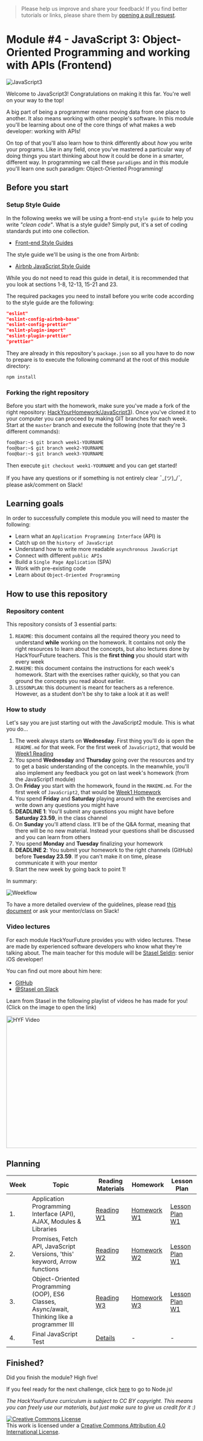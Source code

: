 > Please help us improve and share your feedback! If you find better tutorials
> or links, please share them by [opening a pull request](https://github.com/HackYourFuture/JavaScript3/pulls).

# Module #4 - JavaScript 3: Object-Oriented Programming and working with APIs (Frontend)

![JavaScript3](./assets/javascript3.png)

Welcome to JavaScript3! Congratulations on making it this far. You're well on your way to the top!

A big part of being a programmer means moving data from one place to another. It also means working with other people's software. In this module you'll be learning about one of the core things of what makes a web developer: working with APIs!

On top of that you'll also learn how to think differently about _how_ you write your programs. Like in any field, once you've mastered a particular way of doing things you start thinking about how it could be done in a smarter, different way. In programming we call these `paradigms` and in this module you'll learn one such paradigm: Object-Oriented Programming!

## Before you start

### Setup Style Guide

In the following weeks we will be using a front-end `style guide` to help you write _"clean code"_. What is a style guide? Simply put, it's a set of coding standards put into one collection.

- [Front-end Style Guides](https://fronteers.nl/congres/2015/sessions/front-end-style-guides-anna-debenham)

The style guide we'll be using is the one from Airbnb:

- [Airbnb JavaScript Style Guide](https://github.com/airbnb/javascript)

While you do not need to read this guide in detail, it is recommended that you look at sections 1-8, 12-13, 15-21 and 23.

The required packages you need to install before you write code according to the style guide are the following:

```json
"eslint"
"eslint-config-airbnb-base"
"eslint-config-prettier"
"eslint-plugin-import"
"eslint-plugin-prettier"
"prettier"
```

They are already in this repository's `package.json` so all you have to do now to prepare is to execute the following command at the root of this module directory:

```md
npm install
```

### Forking the right repository

Before you start with the homework, make sure you've made a fork of the right repository: [HackYourHomework/JavaScript3](https://www.github.com/hackyourhomework/javascript3)). Once you've cloned it to your computer you can proceed by making GIT branches for each week. Start at the `master` branch and execute the following (note that they're 3 different commands):

```bash
foo@bar:~$ git branch week1-YOURNAME
foo@bar:~$ git branch week2-YOURNAME
foo@bar:~$ git branch week3-YOURNAME
```

Then execute `git checkout week1-YOURNAME` and you can get started!

If you have any questions or if something is not entirely clear ¯\_(ツ)\_/¯, please ask/comment on Slack!

## Learning goals

In order to successfully complete this module you will need to master the following:

- Learn what an `Application Programming Interface` (API) is
- Catch up on the `history of JavaScript`
- Understand how to write more readable `asynchronous JavaScript`
- Connect with different `public APIs`
- Build a `Single Page Application` (SPA)
- Work with pre-existing code
- Learn about `Object-Oriented Programming`

## How to use this repository

### Repository content

This repository consists of 3 essential parts:

1. `README`: this document contains all the required theory you need to understand **while** working on the homework. It contains not only the right resources to learn about the concepts, but also lectures done by HackYourFuture teachers. This is the **first thing** you should start with every week
2. `MAKEME`: this document contains the instructions for each week's homework. Start with the exercises rather quickly, so that you can ground the concepts you read about earlier.
3. `LESSONPLAN`: this document is meant for teachers as a reference. However, as a student don't be shy to take a look at it as well!

### How to study

Let's say you are just starting out with the JavaScript2 module. This is what you do...

1. The week always starts on **Wednesday**. First thing you'll do is open the `README.md` for that week. For the first week of `JavaScript2`, that would be [Week1 Reading](/Week1/README.md)
2. You spend **Wednesday** and **Thursday** going over the resources and try to get a basic understanding of the concepts. In the meanwhile, you'll also implement any feedback you got on last week's homework (from the JavaScript1 module)
3. On **Friday** you start with the homework, found in the `MAKEME.md`. For the first week of `JavaScript2`, that would be [Week1 Homework](/Week1/MAKEME.md)
4. You spend **Friday** and **Saturday** playing around with the exercises and write down any questions you might have
5. **DEADLINE 1**: You'll submit any questions you might have before **Saturday 23.59**, in the class channel
6. On **Sunday** you'll attend class. It'll be of the Q&A format, meaning that there will be no new material. Instead your questions shall be discussed and you can learn from others
7. You spend **Monday** and **Tuesday** finalizing your homework
8. **DEADLINE 2**: You submit your homework to the right channels (GitHub) before **Tuesday 23.59**. If you can't make it on time, please communicate it with your mentor
9. Start the new week by going back to point 1!

In summary:

![Weekflow](assets/weekflow.png)

To have a more detailed overview of the guidelines, please read [this document](https://docs.google.com/document/d/1JUaEbxMQTyljAPFsWIbbLwwvvIXZ0VCHmCCN8RaeVIc/edit?usp=sharing) or ask your mentor/class on Slack!

### Video lectures

For each module HackYourFuture provides you with video lectures. These are made by experienced software developers who know what they're talking about. The main teacher for this module will be [Stasel Seldin](https://hackyourfuture.slack.com/team/UQJGC1MSL): senior iOS developer!

You can find out more about him here:

- [GitHub](https://github.com/Stasel)
- [@Stasel on Slack](https://hackyourfuture.slack.com/team/UQJGC1MSL)

Learn from Stasel in the following playlist of videos he has made for you! (Click on the image to open the link)

<a href="https://www.youtube.com/playlist?list=PLVYDhqbgYpYVchJ9QQ3rC2WxYKrOiceYX" target="_blank"><img src="./assets/stasel.png" width="600" height="350" alt="HYF Video" /></a>

## Planning

| Week | Topic                                                                                       | Reading Materials              | Homework                        | Lesson Plan                            |
| ---- | ------------------------------------------------------------------------------------------- | ------------------------------ | ------------------------------- | -------------------------------------- |
| 1.   | Application Programming Interface (API), AJAX, Modules & Libraries                          | [Reading W1](/Week1/README.md) | [Homework W1](/Week1/MAKEME.md) | [Lesson Plan W1](/Week1/LESSONPLAN.md) |
| 2.   | Promises, Fetch API, JavaScript Versions, 'this' keyword, Arrow functions                   | [Reading W2](/Week2/README.md) | [Homework W2](/Week2/MAKEME.md) | [Lesson Plan W1](/Week2/LESSONPLAN.md) |
| 3.   | Object-Oriented Programming (OOP), ES6 Classes, Async/await, Thinking like a programmer III | [Reading W3](/Week3/README.md) | [Homework W3](/Week3/MAKEME.md) | [Lesson Plan W1](/Week3/LESSONPLAN.md) |
| 4.   | Final JavaScript Test                                                                       | [Details](test.md)             | -                               | -                                      |

## Finished?

Did you finish the module? High five!

If you feel ready for the next challenge, click [here](https://www.github.com/HackYourFuture/Node.js) to go to Node.js!

_The HackYourFuture curriculum is subject to CC BY copyright. This means you can freely use our materials, but just make sure to give us credit for it :)_

<a rel="license" href="http://creativecommons.org/licenses/by/4.0/"><img alt="Creative Commons License" style="border-width:0" src="https://i.creativecommons.org/l/by/4.0/88x31.png" /></a><br />This work is licensed under a <a rel="license" href="http://creativecommons.org/licenses/by/4.0/">Creative Commons Attribution 4.0 International License</a>.
